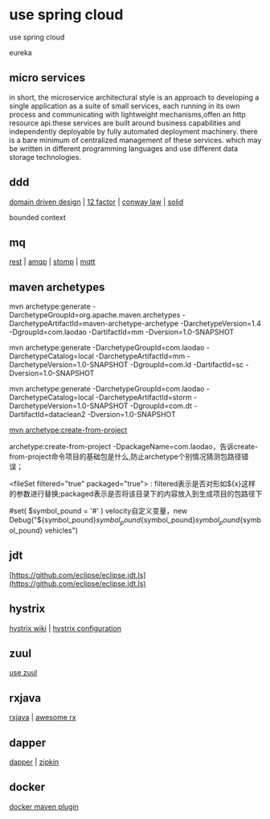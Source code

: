 # use spring cloud

use spring cloud

eureka

## micro services

in short, the microservice architectural style is an approach to developing a single application as a suite of small services, each running in its own process and communicating with lightweight mechanisms,offen an http resource api.these services are built around business capabilities and independently deployable by fully automated deployment machinery. there is a bare minimum of centralized management of these services. which may be written in different programming languages and use different data storage technologies.

## ddd

[domain driven design](https://www.infoq.cn/article/domain-driven-design-quickly/) | [12 factor](https://12factor.net/zh_cn/) | [conway law](https://www.infoq.cn/article/every-architect-should-study-conway-law/) | [solid](https://blog.csdn.net/rocketeerli/article/details/81585705)

bounded context

## mq

[rest](http://www.uml.org.cn/zjjs/201805142.asp) | [amqp](https://blog.csdn.net/weixin_37641832/article/details/83270778) | [stomp](https://blog.csdn.net/jhfyuf/article/details/86800382) | [mqtt](https://blog.csdn.net/weixin_43214364/article/details/82719263)

## maven archetypes

mvn archetype:generate -DarchetypeGroupId=org.apache.maven.archetypes -DarchetypeArtifactId=maven-archetype-archetype -DarchetypeVersion=1.4 -DgroupId=com.laodao -DartifactId=mm -Dversion=1.0-SNAPSHOT

mvn archetype:generate -DarchetypeGroupId=com.laodao -DarchetypeCatalog=local -DarchetypeArtifactId=mm -DarchetypeVersion=1.0-SNAPSHOT -DgroupId=com.ld -DartifactId=sc -Dversion=1.0-SNAPSHOT

mvn archetype:generate -DarchetypeGroupId=com.laodao -DarchetypeCatalog=local -DarchetypeArtifactId=storm -DarchetypeVersion=1.0-SNAPSHOT -DgroupId=com.dt -DartifactId=dataclean2 -Dversion=1.0-SNAPSHOT

[mvn archetype:create-from-project](http://maven.apache.org/archetype/maven-archetype-plugin/create-from-project-mojo.html)

archetype:create-from-project -DpackageName=com.laodao，告诉create-from-project命令项目的基础包是什么,防止archetype个别情况猜测包路径错误；

&lt;fileSet filtered="true" packaged="true"> :  filtered表示是否对形如${x}这样的参数进行替换;packaged表示是否将该目录下的内容放入到生成项目的包路径下

\#set( $symbol_pound = '#' )  velocity自定义变量，new Debug("${symbol_pound}${symbol_pound}${symbol_pound}${symbol_pound}${symbol_pound} vehicles")

## jdt

[https://github.com/eclipse/eclipse.jdt.ls](https://github.com/eclipse/eclipse.jdt.ls)

## hystrix

[hystrix wiki](https://github.com/Netflix/Hystrix/wiki/How-To-Use) | [hystrix configuration](https://github.com/Netflix/Hystrix/wiki/Configuration)

## zuul

[use zuul](https://github.com/Netflix/zuul/wiki/How-We-Use-Zuul-At-Netflix)

## rxjava

[rxjava](https://www.jianshu.com/p/cd3557b1a474) | [awesome rx](https://github.com/lzyzsd/Awesome-RxJava)

## dapper

[dapper](https://github.com/bigbully/Dapper-translation) | [zipkin](https://github.com/openzipkin/zipkin/wiki)

## docker

[docker maven plugin](https://github.com/spotify/docker-maven-plugin)
